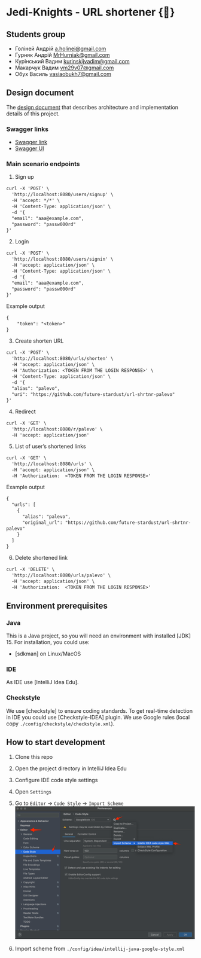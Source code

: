 # Jedi-Knights - URL shortener {🧪}

## Students group

- Голіней Андрій a.holinei@gmail.com
- Гурняк Андрій MrHurniak@gmail.com
- Курінський Вадим kurinskijvadim@gmail.com
- Макарчук Вадим vm29v07@gmail.com
- Обух Василь vasiaobukh7@gmail.com

## Design document

The [design document](https://docs.google.com/document/d/1ZcmFHWav7F9b_4gvjhD-IwysB07OhW4KYkA5R5uDIZo/edit) that
describes architecture and implementation details of this project.

### Swagger links

* [Swagger link](http://localhost:8080/swagger/shorten-url-service.yml)
* [Swagger UI](http://localhost:8080/swagger-ui/index.html)
### Main scenario endpoints

1. Sign up

```shell
curl -X 'POST' \
  'http://localhost:8080/users/signup' \
  -H 'accept: */*' \
  -H 'Content-Type: application/json' \
  -d '{
  "email": "aaa@example.com",
  "password": "passw000rd"
}'
```

2. Login

```shell
curl -X 'POST' \
  'http://localhost:8080/users/signin' \
  -H 'accept: application/json' \
  -H 'Content-Type: application/json' \
  -d '{
  "email": "aaa@example.com",
  "password": "passw000rd"
}'
```
Example output

```shell
{
    "token": "<token>"
}
```

3. Create shorten URL

```shell
curl -X 'POST' \
  'http://localhost:8080/urls/shorten' \
  -H 'accept: application/json' \
  -H 'Authorization: <TOKEN FROM THE LOGIN RESPONSE>' \
  -H 'Content-Type: application/json' \
  -d '{
  "alias": "palevo",
  "uri": "https://github.com/future-stardust/url-shrtnr-palevo"
}'
```

4. Redirect

```shell
curl -X 'GET' \
  'http://localhost:8080/r/palevo' \
  -H 'accept: application/json'
```

5. List of user’s shortened links

```shell
curl -X 'GET' \
  'http://localhost:8080/urls' \
  -H 'accept: application/json' \
  -H 'Authorization:  <TOKEN FROM THE LOGIN RESPONSE>'
```
Example output

```shell
{
  "urls": [
    {
      "alias": "palevo",
      "original_url": "https://github.com/future-stardust/url-shrtnr-palevo"
    }
  ]
}
```
6. Delete shortened link

```shell
curl -X 'DELETE' \
  'http://localhost:8080/urls/palevo' \
  -H 'accept: application/json' \
  -H 'Authorization:  <TOKEN FROM THE LOGIN RESPONSE>'
```

## Environment prerequisites

### Java
This is a Java project, so you will need an environment with installed [JDK] 15. For installation,
you could use:
- [sdkman] on Linux/MacOS

### IDE
As IDE use [IntelliJ Idea Edu].

### Checkstyle
We use [checkstyle] to ensure coding standards. To get real-time detection in IDE you could use [Checkstyle-IDEA]
plugin. We use Google rules (local copy `./config/checkstyle/checkstyle.xml`).

## How to start development

1. Clone this repo
2. Open the project directory in IntelliJ Idea Edu
3. Configure IDE code style settings

1. Open `Settings`
2. Go to `Editor` -> `Code Style` -> `Import Scheme`
   ![Settings screenshot](./media/code-style-import.png)
3. Import scheme from `./config/idea/intellij-java-google-style.xml`

